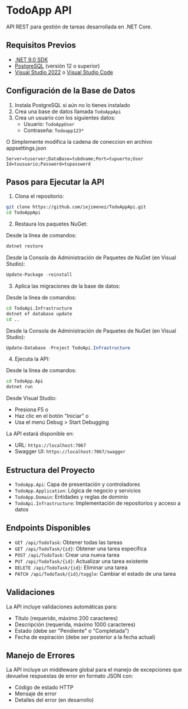 # TodoApp API

API REST para gestión de tareas desarrollada en .NET Core.

## Requisitos Previos

- [.NET 9.0 SDK](https://dotnet.microsoft.com/download/dotnet/9.0)
- [PostgreSQL](https://www.postgresql.org/download/) (versión 12 o superior)
- [Visual Studio 2022](https://visualstudio.microsoft.com/es/) o [Visual Studio Code](https://code.visualstudio.com/)

## Configuración de la Base de Datos

1. Instala PostgreSQL si aún no lo tienes instalado
2. Crea una base de datos llamada `TodoAppApi`
3. Crea un usuario con los siguientes datos:
   - Usuario: `TodoAppUser`
   - Contraseña: `Todoapp123*`

O Simplemente modifica la cadena de coneccion en archivo appsettings.json

    Server=tuserver;DataBase=tubdname;Port=tupuerto;User Id=tuusuario;Password=tupassword


## Pasos para Ejecutar la API

1. Clona el repositorio:
```bash
git clone https://github.com/iejimenez/TodoAppApi.git
cd TodoAppApi
```

2. Restaura los paquetes NuGet:

Desde la línea de comandos:
```bash
dotnet restore
```

Desde la Consola de Administración de Paquetes de NuGet (en Visual Studio):
```powershell
Update-Package -reinstall
```

3. Aplica las migraciones de la base de datos:

Desde la línea de comandos:
```bash
cd TodoApi.Infrastructure
dotnet ef database update
cd ..
```

Desde la Consola de Administración de Paquetes de NuGet (en Visual Studio):
```powershell
Update-Database -Project TodoApi.Infrastructure
```

4. Ejecuta la API:

Desde la línea de comandos:
```bash
cd TodoApp.Api
dotnet run
```

Desde Visual Studio:
- Presiona F5 o
- Haz clic en el botón "Iniciar" o
- Usa el menú Debug > Start Debugging

La API estará disponible en:
- URL: `https://localhost:7067`
- Swagger UI: `https://localhost:7067/swagger`

## Estructura del Proyecto

- `TodoApp.Api`: Capa de presentación y controladores
- `TodoApp.Application`: Lógica de negocio y servicios
- `TodoApp.Domain`: Entidades y reglas de dominio
- `TodoApi.Infrastructure`: Implementación de repositorios y acceso a datos

## Endpoints Disponibles

- `GET /api/TodoTask`: Obtener todas las tareas
- `GET /api/TodoTask/{id}`: Obtener una tarea específica
- `POST /api/TodoTask`: Crear una nueva tarea
- `PUT /api/TodoTask/{id}`: Actualizar una tarea existente
- `DELETE /api/TodoTask/{id}`: Eliminar una tarea
- `PATCH /api/TodoTask/{id}/toggle`: Cambiar el estado de una tarea

## Validaciones

La API incluye validaciones automáticas para:
- Título (requerido, máximo 200 caracteres)
- Descripción (requerida, máximo 1000 caracteres)
- Estado (debe ser "Pendiente" o "Completada")
- Fecha de expiración (debe ser posterior a la fecha actual)

## Manejo de Errores

La API incluye un middleware global para el manejo de excepciones que devuelve respuestas de error en formato JSON con:
- Código de estado HTTP
- Mensaje de error
- Detalles del error (en desarrollo)